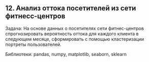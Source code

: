 ## 12. Анализ оттока посетителей из сети фитнесс-центров
Задача: На основе данных о посетителях сети фитнес-центров спрогнозировать вероятность оттока для каждого клиента в следующем месяце, сформировать с помощью кластеризации портреты пользователей.

Библиотеки: pandas, numpy, matplotlib, seaborn, sklearn

